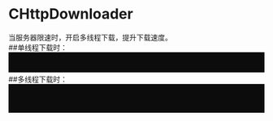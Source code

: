 # CHttpDownloader
当服务器限速时，开启多线程下载，提升下载速度。   
##单线程下载时：   
![image](https://github.com/YanYangB/CHttpDownloader/blob/master/image/single.gif)
##多线程下载时：   
![image](https://github.com/YanYangB/CHttpDownloader/blob/master/image/multi.gif)
